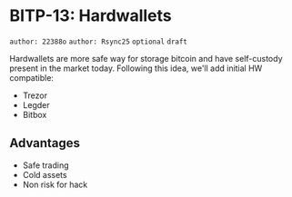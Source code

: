 # BITP-13: Hardwallets

`author: 22388o` `author: Rsync25` `optional` `draft`

Hardwallets are more safe way for storage bitcoin and have self-custody present in the market today. Following this idea, we'll add initial HW compatible:

- Trezor
- Legder
- Bitbox

## Advantages

- Safe trading
- Cold assets
- Non risk for hack

